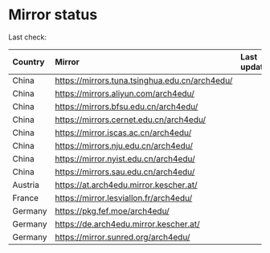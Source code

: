 <script src="./time.js"></script>
# Mirror status
Last check: <script type="text/javascript">localize(1739920827.9405582);</script>

|Country|Mirror|Last update|
|:------|:-----|:----------|
|China|https://mirrors.tuna.tsinghua.edu.cn/arch4edu/|<script type="text/javascript">localize(1739904078);</script>|
|China|https://mirrors.aliyun.com/arch4edu/|<script type="text/javascript">localize(1739904078);</script>|
|China|https://mirrors.bfsu.edu.cn/arch4edu/|<script type="text/javascript">localize(1739860881);</script>|
|China|https://mirrors.cernet.edu.cn/arch4edu/|<script type="text/javascript">localize(1739904078);</script>|
|China|https://mirror.iscas.ac.cn/arch4edu/|<script type="text/javascript">localize(1739904078);</script>|
|China|https://mirrors.nju.edu.cn/arch4edu/|<script type="text/javascript">localize(1739860881);</script>|
|China|https://mirror.nyist.edu.cn/arch4edu/|<script type="text/javascript">localize(1739860881);</script>|
|China|https://mirrors.sau.edu.cn/arch4edu/|<script type="text/javascript">localize(1731653531);</script>|
|Austria|https://at.arch4edu.mirror.kescher.at/|<script type="text/javascript">localize(1739860881);</script>|
|France|https://mirror.lesviallon.fr/arch4edu/|<script type="text/javascript">localize(1739860881);</script>|
|Germany|https://pkg.fef.moe/arch4edu/|<script type="text/javascript">localize(1739860881);</script>|
|Germany|https://de.arch4edu.mirror.kescher.at/|<script type="text/javascript">localize(1739860881);</script>|
|Germany|https://mirror.sunred.org/arch4edu/|<script type="text/javascript">localize(1739860881);</script>|

<script src="./tablefilter/tablefilter.js"></script>
<script src="./table.js"></script>